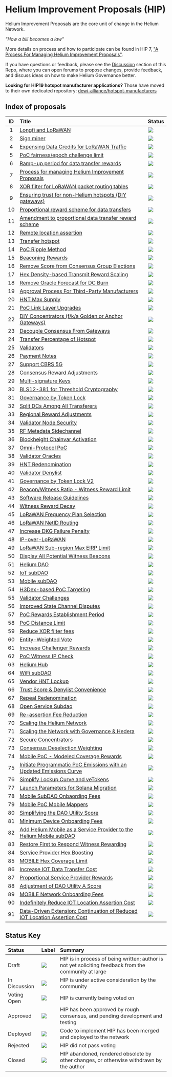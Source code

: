 # Helium Improvement Proposals (HIP)

Helium Improvement Proposals are the core unit of change in the Helium Network.

_"How a bill becomes a law"_

More details on process and how to participate can be found in HIP 7, ["A Process For Managing Helium Improvement Proposals"](0007-managing-hip-process.md).

If you have questions or feedback, please see the [Discussion](https://github.com/helium/HIP/discussions) section of this Repo, where you can open forums to propose changes, provide feedback, and discuss ideas on how to make Helium Governance better.

**Looking for HIP19 hotspot manufacturer applications?** Those have moved to their own dedicated repository: [dewi-alliance/hotspot-manufacturers](https://github.com/dewi-alliance/hotspot-manufacturers)

## Index of proposals

<!-- prettier-ignore -->
| ID | Title | Status |
| :---: | :--- | :-- |
| 1 | [Longfi and LoRaWAN](0001-longfi-and-lorawan.md) | <img src="https://img.shields.io/badge/Status-Deployed-blue"></img> |
| 2 | [Sign miner](0002-sign-miner.md) | <img src="https://img.shields.io/badge/Status-Deployed-blue"></img> |
| 4 | [Expensing Data Credits for LoRaWAN Traffic](0004-expensing-data-credits-for-lorawan.md) | <img src="https://img.shields.io/badge/Status-Deployed-blue"></img> |
| 5 | [PoC fairness/epoch challenge limit](0005-poc-fairness.md) | [<img src="https://img.shields.io/badge/Status-Closed-lightgrey"></img>](https://github.com/helium/HIP/issues/24#issuecomment-705308809) |
| 6 | [Ramp-up period for data transfer rewards](0006-reward-ramp-for-packets.md) | [<img src="https://img.shields.io/badge/Status-Closed-lightgrey"></img>](https://github.com/helium/HIP/pull/20) |
| 7 | [Process for managing Helium Improvement Proposals](0007-managing-hip-process.md) | [<img src="https://img.shields.io/badge/Status-Deployed-blue"></img>](https://github.com/helium/HIP/issues/26) |
| 8 | [XOR filter for LoRaWAN packet routing tables](0008-lorawan-routing.md) | [<img src="https://img.shields.io/badge/Status-Deployed-blue"></img>](https://github.com/helium/HIP/pull/9) |
| 9 | [Ensuring trust for non-Helium hotspots (DIY gateways)](0009-non-helium-hotspots.md) | [<img src="https://img.shields.io/badge/Status-Closed-lightgrey"></img>](https://github.com/helium/HIP/pull/15) |
| 10 | [Proportional reward scheme for data transfers](0010-usage-based-data-transfer-rewards.md) | <img src="https://img.shields.io/badge/Status-Deployed-blue"></img> |
| 11 | [Amendment to proportional data transfer reward scheme](0011-usage-based-rewards-structure.md) | [<img src="https://img.shields.io/badge/Status-Closed-lightgrey"></img>](https://github.com/helium/HIP/pull/49#issuecomment-705306806) |
| 12 | [Remote location assertion](0012-remote-location-assert.md) | [<img src="https://img.shields.io/badge/Status-Deployed-blue"></img>](https://github.com/helium/HIP/issues/39) |
| 13 | [Transfer hotspot](0013-transfer-hotspot.md) | [<img src="https://img.shields.io/badge/Status-Deployed-blue"></img>](https://github.com/helium/HIP/issues/43) |
| 14 | [PoC Ripple Method](0014-poc-ripple-method.md) | [<img src="https://img.shields.io/badge/Status-Closed-lightgrey"></img>](https://github.com/helium/HIP/issues/50) |
| 15 | [Beaconing Rewards](0015-beaconing-rewards.md) | [<img src="https://img.shields.io/badge/Status-Deployed-blue"></img>](https://github.com/helium/blockchain-core/pull/662) |
| 16 | [Remove Score from Consensus Group Elections](0016-random-consensus-group-election.md) | [<img src="https://img.shields.io/badge/Status-Deployed-blue"></img>](https://github.com/helium/HIP/issues/55) |
| 17 | [Hex Density-based Transmit Reward Scaling](0017-hex-density-based-transmit-reward-scaling.md) | [<img src="https://img.shields.io/badge/Status-Deployed-blue"></img>](https://github.com/helium/blockchain-core/pull/677) |
| 18 | [Remove Oracle Forecast for DC Burn](0018-remove-oracle-forecast-for-dc-burn.md) | [<img src="https://img.shields.io/badge/Status-Closed-lightgrey"></img>](https://github.com/helium/HIP/issues/60) |
| 19 | [Approval Process For Third-Party Manufacturers](0019-third-party-manufacturers.md) | [<img src="https://img.shields.io/badge/Status-Deployed-blue"></img>](https://github.com/helium/HIP/issues/87) |
| 20 | [HNT Max Supply](0020-hnt-max-supply.md) | [<img src="https://img.shields.io/badge/Status-Deployed-blue"></img>](https://github.com/helium/HIP/issues/73) |
| 21 | [PoC Link Layer Upgrades](0021-poc-link-layer.md) | [<img src="https://img.shields.io/badge/Status-Closed-lightgrey"></img>](https://github.com/helium/HIP/issues/78) |
| 22 | [DIY Concentrators (f/k/a Golden or Anchor Gateways)](0022-diy-concentrators.md) | [<img src="https://img.shields.io/badge/Status-Closed-lightgrey"></img>](https://github.com/helium/HIP/issues/94) |
| 23 | [Decouple Consensus From Gateways](0023-decouple-consensus-from-gateways.md) | [<img src="https://img.shields.io/badge/Status-Closed-lightgrey"></img>](https://github.com/helium/HIP/issues/101) |
| 24 | [Transfer Percentage of Hotspot](0024-reward-splitting.md) | [<img src="https://img.shields.io/badge/Status-Closed-lightgrey"></img>](https://github.com/helium/HIP/issues/105) |
| 25 | [Validators](0025-validators.md) | [<img src="https://img.shields.io/badge/Status-Deployed-blue"></img>](https://github.com/helium/HIP/issues/111) |
| 26 | [Payment Notes](0026-payment-notes.md) | [<img src="https://img.shields.io/badge/Status-Closed-lightgrey"></img>](https://github.com/helium/HIP/issues/125) |
| 27 | [Support CBRS 5G](0027-cbrs-5g-support.md) | [<img src="https://img.shields.io/badge/Status-Deployed-blue"></img>](https://github.com/helium/HIP/pull/133) |
| 28 | [Consensus Reward Adjustments](0028-consensus-reward-adjustments.md) | [<img src="https://img.shields.io/badge/Status-Deployed-blue"></img>](https://github.com/helium/HIP/issues/140) |
| 29 | [Multi-signature Keys](0029-multisignature-keys.md) | [<img src="https://img.shields.io/badge/Status-Deployed-blue"></img>](https://github.com/helium/HIP/issues/157) |
| 30 | [BLS12-381 for Threshold Cryptography](0030-update-threshold-cryptography.md) | [<img src="https://img.shields.io/badge/Status-Deployed-blue"></img>](https://github.com/helium/HIP/issues/158) |
| 31 | [Governance by Token Lock](0031-governance-by-token-lock.md) | [<img src="https://img.shields.io/badge/Status-Closed-lightgrey"></img>](https://github.com/helium/HIP/issues/183) |
| 32 | [Split DCs Among All Transferers](0032-split-dcs.md) | [<img src="https://img.shields.io/badge/Status-Closed-lightgrey"></img>](https://github.com/helium/HIP/issues/221) |
| 33 | [Regional Reward Adjustments](0033-regional-reward-adjustments.md) | [<img src="https://img.shields.io/badge/Status-Closed-lightgrey"></img>](https://github.com/helium/HIP/issues/222) |
| 34 | [Validator Node Security](0034-validator-node-security.md) | [<img src="https://img.shields.io/badge/Status-Closed-lightgrey"></img>](https://github.com/helium/HIP/issues/223) |
| 35 | [RF Metadata Sidechannel](0035-safe-rf-metadata-side-channel.md) | [<img src="https://img.shields.io/badge/Status-Closed-lightgrey"></img>](https://github.com/helium/HIP/issues/250) |
| 36 | [Blockheight Chainvar Activation](0036-blockheights-instead-of-time.md) | [<img src="https://img.shields.io/badge/Status-Closed-lightgrey"></img>](https://github.com/helium/HIP/issues/260) |
| 37 | [Omni-Protocol PoC](0037-omni-protocol-poc.md) | [<img src="https://img.shields.io/badge/Status-Closed-lightgrey"></img>](https://github.com/helium/HIP/issues/271) |
| 38 | [Validator Oracles](0038-validator-oracles.md) | [<img src="https://img.shields.io/badge/Status-Closed-lightgrey"></img>](https://github.com/helium/HIP/issues/282) |
| 39 | [HNT Redenomination](0039-hnt-redenomination.md) | [<img src="https://img.shields.io/badge/Status-Approved-green"></img>](https://github.com/helium/HIP/issues/283) |
| 40 | [Validator Denylist](0040-validator-denylist.md) | [<img src="https://img.shields.io/badge/Status-Closed-lightgrey"></img>](https://github.com/helium/HIP/issues/285) |
| 41 | [Governance by Token Lock V2](0041-governance-by-token-lock-v2.md) | [<img src="https://img.shields.io/badge/Status-Closed-lightgrey"></img>](https://github.com/helium/HIP/issues/302) |
| 42 | [Beacon/Witness Ratio - Witness Reward Limit](0042-beacon-witness-ratio-witness-reward-limit.md) | [<img src="https://img.shields.io/badge/Status-Closed-lightgrey"></img>](https://github.com/helium/HIP/issues/303) |
| 43 | [Software Release Guidelines](0043-software-release-guidelines.md) | [<img src="https://img.shields.io/badge/Status-Closed-lightgrey"></img>](https://github.com/helium/HIP/issues/309) |
| 44 | [Witness Reward Decay](0044-witness-decay.md) | [<img src="https://img.shields.io/badge/Status-Closed-lightgrey"></img>](https://github.com/helium/HIP/issues/310) |
| 45 | [LoRaWAN Frequency Plan Selection](0045-lorawan-frequency-plan-selection.md) | [<img src="https://img.shields.io/badge/Status-Closed-lightgrey"></img>](https://github.com/helium/HIP/issues/311) |
| 46 | [LoRaWAN NetID Routing](0046-lorawan-netid-routing.md) | [<img src="https://img.shields.io/badge/Status-Deployed-blue"></img>](https://github.com/helium/HIP/issues/312) |
| 47 | [Increase DKG Failure Penalty](0047-increase-dkg-penalty.md) | [<img src="https://img.shields.io/badge/Status-Deployed-blue"></img>](https://github.com/helium/HIP/issues/313) |
| 48 | [IP-over-LoRaWAN](0048-ip-support.md) | [<img src="https://img.shields.io/badge/Status-Closed-lightgrey"></img>](https://github.com/helium/HIP/issues/319) |
| 49 | [LoRaWAN Sub-region Max EIRP Limit](0049-max-eirp-adjustment.md) | [<img src="https://img.shields.io/badge/Status-Closed-lightgrey"></img>](https://github.com/helium/HIP/issues/327) |
| 50 | [Display All Potential Witness Beacons](0050-display-all-potential-beacon-witnesses.md) | [<img src="https://img.shields.io/badge/Status-Closed-lightgrey"></img>](https://github.com/helium/HIP/issues/331) |
| 51 | [Helium DAO](0051-helium-dao.md) | [<img src="https://img.shields.io/badge/Status-Deployed-blue"></img>](https://github.com/helium/HIP/issues/336) |
| 52 | [IoT subDAO](0052-iot-dao.md) | [<img src="https://img.shields.io/badge/Status-Deployed-blue"></img>](https://github.com/helium/HIP/issues/338) |
| 53 | [Mobile subDAO](0053-mobile-dao.md) | [<img src="https://img.shields.io/badge/Status-Deployed-blue"></img>](https://github.com/helium/HIP/issues/345) |
| 54 | [H3Dex-based PoC Targeting](0054-h3dex-targeting.md) | [<img src="https://img.shields.io/badge/Status-Deployed-blue"></img>](https://github.com/helium/HIP/issues/347) |
| 55 | [Validator Challenges](0055-validator-challenges.md) | [<img src="https://img.shields.io/badge/Status-Deployed-blue"></img>](https://github.com/helium/HIP/issues/362) |
| 56 | [Improved State Channel Disputes](0056-state-channel-dispute-strategy.md) | [<img src="https://img.shields.io/badge/Status-Deployed-blue"></img>](https://github.com/helium/HIP/issues/369) |
| 57 | [PoC Rewards Establishment Period](0057-poc-rewards-establishment-period.md) | [<img src="https://img.shields.io/badge/Status-Closed-lightgrey"></img>](https://github.com/helium/HIP/issues/376) |
| 58 | [PoC Distance Limit](0058-poc-distance-limit.md) | [<img src="https://img.shields.io/badge/Status-Deployed-blue"></img>](https://github.com/helium/HIP/issues/384) |
| 59 | [Reduce XOR filter fees](0059-reduce-xor-filter-fees.md) | [<img src="https://img.shields.io/badge/Status-Deployed-blue"></img>](https://github.com/helium/HIP/issues/391) |
| 60 | [Entity-Weighted Vote](0060-entity-weighted-vote.md) | [<img src="https://img.shields.io/badge/Status-Closed-lightgrey"></img>](https://github.com/helium/HIP/issues/399) |
| 61 | [Increase Challenger Rewards](0061-increase-challenger-rewards.md) | [<img src="https://img.shields.io/badge/Status-Closed-lightgrey"></img>](https://github.com/helium/HIP/issues/421) |
| 62 | [PoC Witness IP Check](0062-poc-witness-ip-check.md) | [<img src="https://img.shields.io/badge/Status-Closed-lightgrey"></img>](https://github.com/helium/HIP/issues/422) |
| 63 | [Helium Hub](0063-helium-hub.md) | [<img src="https://img.shields.io/badge/Status-Closed-lightgrey"></img>](https://github.com/helium/HIP/issues/423) |
| 64 | [WiFi subDAO](0064-wifi-dao.md) | [<img src="https://img.shields.io/badge/Status-In%20Discussion-orange"></img>](https://github.com/helium/HIP/issues/424) |
| 65 | [Vendor HNT Lockup](0065-vendor-token-lockup.md) | [<img src="https://img.shields.io/badge/Status-Closed-lightgrey"></img>](https://github.com/helium/HIP/issues/437) |
| 66 | [Trust Score & Denylist Convenience](0066-trust-score-and-denylist-convenience.md) | [<img src="https://img.shields.io/badge/Status-Closed-lightgrey"></img>](https://github.com/helium/HIP/issues/438) |
| 67 | [Repeal Redenomination](0067-repeal-redenomination.md) | [<img src="https://img.shields.io/badge/Status-Deployed-blue"></img>](https://github.com/helium/HIP/issues/456) |
| 68 | [Open Service Subdao](0068-open-service-subdao.md) | [<img src="https://img.shields.io/badge/Status-Closed-lightgrey"></img>](https://github.com/helium/HIP/issues/457) |
| 69 | [Re-assertion Fee Reduction](0069-reassertion-fee-reduction.md) | [<img src="https://img.shields.io/badge/Status-Deployed-blue"></img>](https://github.com/helium/HIP/issues/458) |
| 70 | [Scaling the Helium Network](0070-scaling-helium.md) | [<img src="https://img.shields.io/badge/Status-Deployed-blue"></img>](https://github.com/helium/HIP/issues/471) |
| 71 | [Scaling the Network with Governance & Hedera](0071-scaling-with-governance-hedera.md) | [<img src="https://img.shields.io/badge/Status-Closed-lightgrey"></img>](https://github.com/helium/HIP/issues/480) |
| 72 | [Secure Concentrators](0072-secure-concentrators.md) | [<img src="https://img.shields.io/badge/Status-In%20Discussion-orange"></img>](https://github.com/helium/HIP/issues/489) |
| 73 | [Consensus Deselection Weighting](0073-consensus-deselection-history-weight.md) | [<img src="https://img.shields.io/badge/Status-Deployed-blue"></img>](https://github.com/helium/HIP/issues/491) |
| 74 | [Mobile PoC - Modeled Coverage Rewards](0074-mobile-poc-modeled-coverage-rewards.md) | [<img src="https://img.shields.io/badge/Status-Approved-green"></img>](https://github.com/helium/HIP/issues/504) |
| 75 | [Initiate Programmatic PoC Emissions with an Updated Emissions Curve](0075-mobile-poc-initiate-programmatic-minting-and-updated-emissions-curve.md) | [<img src="https://img.shields.io/badge/Status-Deployed-blue"></img>](https://github.com/helium/HIP/issues/526) |
| 76 | [Simplify Lockup Curve and veTokens](0076-linear-lockup-curve.md) | [<img src="https://img.shields.io/badge/Status-Deployed-blue"></img>](https://github.com/helium/HIP/issues/560) |
| 77 | [Launch Parameters for Solana Migration](0077-solana-parameters.md) | [<img src="https://img.shields.io/badge/Status-Deployed-blue"></img>](https://github.com/helium/HIP/issues/573) |
| 78 | [Mobile SubDAO Onbaording Fees](0078-mobile-subdao-onboarding-fees.md) | [<img src="https://img.shields.io/badge/Status-Closed-lightgrey"></img>](https://github.com/helium/HIP/issues/582) |
| 79 | [Mobile PoC Mobile Mappers](0079-mobile-poc-mappers-rewards.md) | [<img src="https://img.shields.io/badge/Status-Approved-green"></img>](https://github.com/helium/HIP/issues/592) |
| 80 | [Simplifying the DAO Utility Score](0080-simplifying-dao-utility-score.md) | [<img src="https://img.shields.io/badge/Status-Rejected-red"></img>](https://github.com/helium/HIP/issues/599)  |
| 81 | [Minimum Device Onboarding Fees](0081-minimum-onboarding-fee.md) | [<img src="https://img.shields.io/badge/Status-Rejected-red"></img>](https://github.com/helium/HIP/issues/612)  |
| 82 | [Add Helium Mobile as a Service Provider to the Helium Mobile subDAO](0082-helium-mobile-service-provider.md)  | [<img src="https://img.shields.io/badge/Status-Approved-green"></img>](https://github.com/helium/HIP/issues/628)  |
| 83 | [Restore First to Respond Witness Rewarding](0083-restore-first-to-witness.md) | [<img src="https://img.shields.io/badge/Status-Approved-green"></img>](https://github.com/helium/HIP/issues/632)  |
| 84 | [Service Provider Hex Boosting](0084-service-provider-hex-boosting.md) | [<img src="https://img.shields.io/badge/Status-Approved-green"></img>](https://github.com/helium/HIP/issues/638)  |
| 85 | [MOBILE Hex Coverage Limit](0085-mobile-hex-coverage-limit.md) | [<img src="https://img.shields.io/badge/Status-In%20Discussion-orange"></img>](https://github.com/helium/HIP/issues/673)  |
| 86 | [Increase IOT Data Transfer Cost](0086-increase-iot-data-transfer-cost.md) | [<img src="https://img.shields.io/badge/Status-In%20Discussion-orange"></img>](https://github.com/helium/HIP/issues/703)  |
| 87 | [Proportional Service Provider Rewards](0087-proportional-service-provider-rewards.md) | [<img src="https://img.shields.io/badge/Status-In%20Discussion-orange"></img>](https://github.com/helium/HIP/issues/704)  |
| 88 | [Adjustment of DAO Utility A Score](0088-adjustment-of-dao-utility-a-score.md) | [<img src="https://img.shields.io/badge/Status-Approved-green"></img>](https://github.com/helium/HIP/issues/707)  |
| 89 | [MOBILE Network Onboarding Fees](0089-mobile-network-onboard-fees.md) | [<img src="https://img.shields.io/badge/Status-Approved-green"></img>](https://github.com/helium/HIP/issues/714)  |
| 90 | [Indefinitely Reduce IOT Location Assertion Cost](0090-reduce-iot-location-assert-cost-indefinitely.md) | [<img src="https://img.shields.io/badge/Status-In%20Discussion-orange"></img>](https://github.com/helium/HIP/issues/735)  |
| 91 | [Data-Driven Extension: Continuation of Reduced IOT Location Assertion Cost](0091-data-driven-extension-reduced-iot-assertion-cost.md) | [<img src="https://img.shields.io/badge/Status-In%20Discussion-orange"></img>](https://github.com/helium/HIP/issues/743)  |

## Status Key

| Status        | Label                                                                        | Summary                                                                                               |
| :------------ | :--------------------------------------------------------------------------- | :---------------------------------------------------------------------------------------------------- |
| Draft         | <img src="https://img.shields.io/badge/Status-Draft-yellow"></img>           | HIP is in process of being written; author is not yet soliciting feedback from the community at large |
| In Discussion | <img src="https://img.shields.io/badge/Status-In%20Discussion-orange"></img> | HIP is under active consideration by the community                                                    |
| Voting Open   | <img src="https://img.shields.io/badge/Status-Voting_Open-cyan"></img>       | HIP is currently being voted on
| Approved      | <img src="https://img.shields.io/badge/Status-Approved-green"></img>         | HIP has been approved by rough consensus, and pending development and testing                         |
| Deployed      | <img src="https://img.shields.io/badge/Status-Deployed-blue"></img>          | Code to implement HIP has been merged and deployed to the network                                     |
| Rejected      | <img src="https://img.shields.io/badge/Status-Rejected-red"></img>           | HIP did not pass voting                                                                               |
| Closed        | <img src="https://img.shields.io/badge/Status-Closed-lightgrey"></img>       | HIP abandoned, rendered obsolete by other changes, or otherwise withdrawn by the author               |
